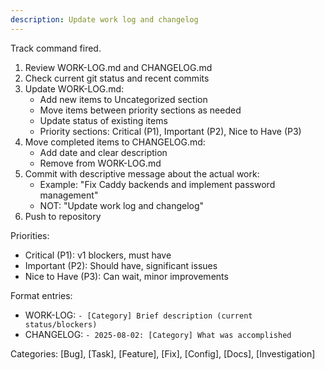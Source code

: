 ```yaml
---
description: Update work log and changelog
---
```


Track command fired.

1. Review WORK-LOG.md and CHANGELOG.md
2. Check current git status and recent commits
3. Update WORK-LOG.md:
   - Add new items to Uncategorized section
   - Move items between priority sections as needed
   - Update status of existing items
   - Priority sections: Critical (P1), Important (P2), Nice to Have (P3)
4. Move completed items to CHANGELOG.md:
   - Add date and clear description
   - Remove from WORK-LOG.md
5. Commit with descriptive message about the actual work:
   - Example: "Fix Caddy backends and implement password management"
   - NOT: "Update work log and changelog"
6. Push to repository

Priorities:
- Critical (P1): v1 blockers, must have
- Important (P2): Should have, significant issues
- Nice to Have (P3): Can wait, minor improvements

Format entries:
- WORK-LOG: `- [Category] Brief description (current status/blockers)`
- CHANGELOG: `- 2025-08-02: [Category] What was accomplished`

Categories: [Bug], [Task], [Feature], [Fix], [Config], [Docs], [Investigation]